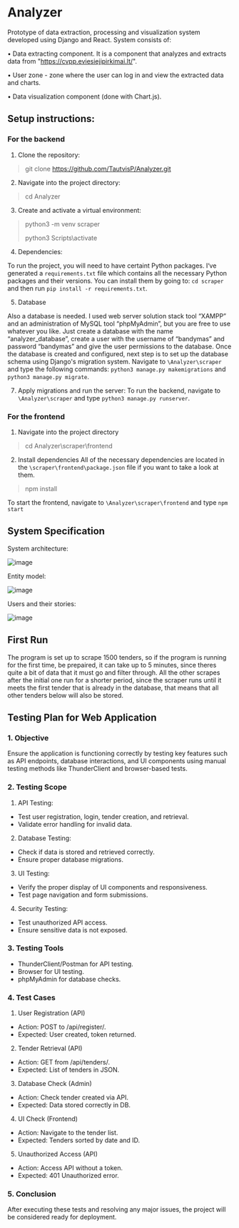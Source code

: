 # Analyzer
Prototype of data extraction, processing and visualization system developed using Django and React. System consists of:

• Data extracting component. It is a component that analyzes and extracts data from "https://cvpp.eviesiejipirkimai.lt/".

• User zone - zone where the user can log in and view the extracted data and charts.

• Data visualization component (done with Chart.js).

## Setup instructions:
### For the backend
1. Clone the repository:
> git clone https://github.com/TautvisP/Analyzer.git

2. Navigate into the project directory:
> cd Analyzer

3. Create and activate a virtual environment:
> python3 -m venv scraper
> 
> python3 Scripts\activate

4. Dependencies:

To run the project, you will need to have certaint Python packages. I‘ve generated a `requirements.txt` file which contains all the necessary Python packages and their versions. You can install them by going to: `cd scraper` and then run `pip install -r requirements.txt`.

5. Database

Also a database is needed. I used web server solution stack tool “XAMPP” and an administration of MySQL tool “phpMyAdmin”, but you are free to use whatever you like. Just create a database with the name “analyzer_database”, create a user with the username of “bandymas” and password “bandymas” and give the user permissions to the database. Once the database is created and configured, next step is to set up the database schema using Django's migration system. Navigate to `\Analyzer\scraper` and type the following commands: `python3 manage.py makemigrations` and `python3 manage.py migrate`.
 
7. Apply migrations and run the server:
To run the backend, navigate to `\Analyzer\scraper` and type `python3 manage.py runserver`.

### For the frontend
1. Navigate into the project directory
> cd Analyzer\scraper\frontend

2. Install dependencies
All of the necessary dependencies are located in the `\scraper\frontend\package.json` file if you want to take a look at them.
> npm install

To start the frontend, navigate to `\Analyzer\scraper\frontend` and type `npm start`

## System Specification
System architecture:

![image](https://github.com/user-attachments/assets/c337f95b-3305-40f5-857e-9f91fab6f581)

Entity model:

![image](https://github.com/user-attachments/assets/cb1bf78a-21b7-49d0-a598-af8ca25e9331)

Users and their stories:

![image](https://github.com/user-attachments/assets/3add0d21-831a-4d3e-8b71-9357ed70d040)

## First Run
The program is set up to scrape 1500 tenders, so if the program is running for the first time, be prepaired, it can take up to 5 minutes, since theres quite a bit of data that it must go and filter through. All the other scrapes after the initial one run for a shorter period, since the scraper runs until it meets the first tender that is already in the database, that means that all other tenders below will also be stored. 

## Testing Plan for Web Application
### 1. Objective
   
Ensure the application is functioning correctly by testing key features such as API endpoints, database interactions, and UI components using manual testing methods like ThunderClient and browser-based tests.

### 2. Testing Scope
1. API Testing:
* Test user registration, login, tender creation, and retrieval.
* Validate error handling for invalid data.
2. Database Testing:
* Check if data is stored and retrieved correctly.
* Ensure proper database migrations.
3. UI Testing:
* Verify the proper display of UI components and responsiveness.
* Test page navigation and form submissions.
4. Security Testing:
* Test unauthorized API access.
* Ensure sensitive data is not exposed.

  
### 3. Testing Tools
* ThunderClient/Postman for API testing.
* Browser for UI testing.
* phpMyAdmin for database checks.

  
### 4. Test Cases
1. User Registration (API)
* Action: POST to /api/register/.
* Expected: User created, token returned.
2. Tender Retrieval (API)
* Action: GET from /api/tenders/.
* Expected: List of tenders in JSON.
3. Database Check (Admin)
* Action: Check tender created via API.
* Expected: Data stored correctly in DB.
4. UI Check (Frontend)
* Action: Navigate to the tender list.
* Expected: Tenders sorted by date and ID.
5. Unauthorized Access (API)
* Action: Access API without a token.
* Expected: 401 Unauthorized error.

  
### 5. Conclusion
After executing these tests and resolving any major issues, the project will be considered ready for deployment.
